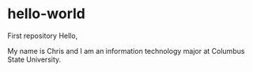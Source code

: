 # hello-world
First repository
Hello,

My name is Chris and I am an information technology major at Columbus
State University. 
